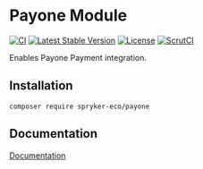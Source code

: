 # Payone Module
[![CI](https://github.com/spryker-eco/payone/workflows/CI/badge.svg?branch=master)](https://github.com/spryker-eco/payone/actions?query=workflow%3ACI+branch%3Amaster)
[![Latest Stable Version](https://poser.pugx.org/spryker-eco/payone/v/stable.svg)](https://packagist.org/packages/spryker-eco/payone)
[![License](https://img.shields.io/github/license/spryker-eco/payone.svg?b=master)](https://github.com/spryker-eco/payone)
[![ScrutCI](https://scrutinizer-ci.com/g/spryker-eco/payone/badges/build.png?b=master)](https://scrutinizer-ci.com/g/spryker-eco/payone/build-status/master)

Enables Payone Payment integration.

## Installation

```
composer require spryker-eco/payone
```

## Documentation

[Documentation](https://documentation.spryker.com/industry_partners/payment/payone/payone-v1-1.htm)